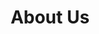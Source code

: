 ---
title: "About Us"
description: "Mach874k awesome people"
bg_image: "images/feature-bg.jpg"
layout: "about"
draft: false

################################## About #####################################
about:
  enable : true
  image : "images/company/about.jpg"
  title : "We strive to be great and <br> make awesome work."
  content : "Kindness, professionalism and fun. That's our goal in the development of this company.<br>
            We've first started as friends who want to play a game that doesn't exist, but we want to grow. Grow in diversity and quality of experience of our games.<br>Scattered across South America and Europe, we are remote-first."


  button:
    enable : false
    label : "Download Company Profile"
    link : "#"

  funfacts:
  # funfacts loop
  - icon : "ion-coffee" #ionicon pack v2 : https://ionicons.com/v2/
    name : "Cups of Coffee"
    count : "3650"
    
  # funfacts loop
  - icon : "ion-ios-moon" #ionicon pack v2 : https://ionicons.com/v2/
    name : "Sleepless Nights"
    count : "244"
    
  # funfacts loop
  - icon : "ion-code" #ionicon pack v2 : https://ionicons.com/v2/
    name : "Amount of Ctrl+Z "
    count : "NaN"
    
  # funfacts loop
  - icon : "ion-stats-bars" #ionicon pack v2 : https://ionicons.com/v2/
    name : "Executed Pipelines"
    count : "1160"
    
################################ feature #####################################
features:
  enable : false
  title : "We are independent and we do Game Design and Development"
  feature_item:
  # feature item loop
  - icon : "ion-ios-color-filter-outline" #ionicon pack v2 : https://ionicons.com/v2/
    name : "Content and World Building"
    content : "Lorem ipsum dolor sit amet, consectetur adipisicing elit, sed do eiusmod tempor incididunt ut"
    
  # feature item loop
  - icon : "ion-ios-unlocked-outline" #ionicon pack v2 : https://ionicons.com/v2/
    name : "App Secutity"
    content : "Lorem ipsum dolor sit amet, consectetur adipisicing elit, sed do eiusmod tempor incididunt ut"
    
  # feature item loop
  - icon : "ion-ios-game-controller-b-outline" #ionicon pack v2 : https://ionicons.com/v2/
    name : "The actual development"
    content : "Lorem ipsum dolor sit amet, consectetur adipisicing elit, sed do eiusmod tempor incididunt ut"
    
  # feature item loop
  - icon : "ion-ios-mic-outline" #ionicon pack v2 : https://ionicons.com/v2/
    name : "Animation and Editing"
    content : "Lorem ipsum dolor sit amet, consectetur adipisicing elit, sed do eiusmod tempor incididunt ut"
    
  # feature item loop
  - icon : "ion-ios-lightbulb-outline" #ionicon pack v2 : https://ionicons.com/v2/
    name : "UI/UX Design"
    content : "Lorem ipsum dolor sit amet, consectetur adipisicing elit, sed do eiusmod tempor incididunt ut"
    
  # feature item loop
  - icon : "ion-ios-star-outline" #ionicon pack v2 : https://ionicons.com/v2/
    name : "Publishing"
    content : "Lorem ipsum dolor sit amet, consectetur adipisicing elit, sed do eiusmod tempor incididunt ut"
  

#################################### testimonial & mission vision #######################################
testimonial:
  enable : false
  # testimonial content comes from "_index.md" file

team:
  enable: true
  # team content comes from "_index.md" file

mission_vision:
  enable : true
  tabs:
  # tab item loop
  - name : "Mission"
    content : 'Our mission is to deliver games that we have been wanting to play since forever.<br>Have you ever thought "Hmm, this could be a nice game..."? Well, we have too. But we don"t want to think "it could be nice", we want to think that "it will be great", and then say "It is awesome!".'

############################# call to action #################################
cta:
  enable : true
  # call to action content comes from "_index.md"
---